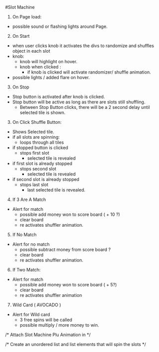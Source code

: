 



#Slot Machine



1. On Page load:
- possible sound or flashing lights around Page.

2. On Start
- when user clicks knob it activates the divs to randomize and shuffles object in each slot 
- knob: 
    - knob will highlight on hover.
    - knob when clicked :
        - if knob is clicked will activate randomizer/ shuffle animation.
- possible lights / added flare on hover. 


3. On Stop
- Stop button is activated after knob is clicked. 
- Stop button will be active as long as there are slots still shuffling.
    - Between Stop Button clicks, there will be a 2 second delay until selected tile is shown.

3. On Click Shuffle Button:


- Shows Selected tile.
- if all slots are spinning:
    - loops through all tiles
- if stopped button is clicked
    - stops first slot
        - selected tile is revealed 
 - if first slot is already stopped
    - stops second slot
        - selected tile is revealed 
- if second slot is already stopped
    - stops last slot
        - last selected tile is revealed.
    

4. If 3 Are A Match
- Alert for match
    - possible add money won to score board ( + 10 ?)
    - clear board 
    - re activates shuffler animation. 



5. If No Match 
- Alert for no match
    - possible subtract money from score board ?
    - clear board
    - re activates shuffler animation.

6. If Two Match: 
- Alert for match
    - possible add money won to score board ( + 5?)
    - clear board
    - re activates shuffler animation 

7. Wild Card ( AVOCADO )

- Alert for Wild card 
    - 3 free spins will be called
    - possible multiply /  more money to win. 









/* Attach Slot Machine Plu Animation in */

/* Create an unordered list and list elements that will spin the slots  */


    